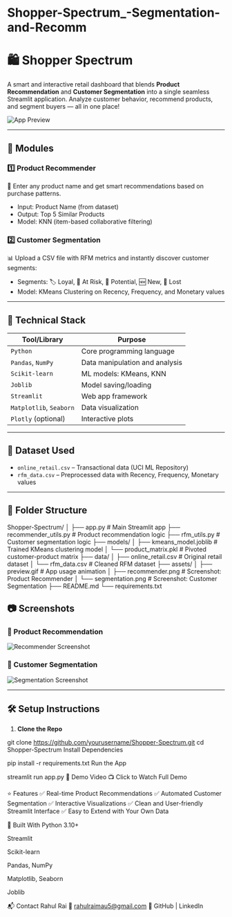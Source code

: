 ﻿# Shopper-Spectrum_-Segmentation-and-Recomm
# 🛍️ Shopper Spectrum

A smart and interactive retail dashboard that blends **Product Recommendation** and **Customer Segmentation** into a single seamless Streamlit application. Analyze customer behavior, recommend products, and segment buyers — all in one place!

![App Preview](assets/preview.gif)

---

## 📌 Modules

### 1️⃣ Product Recommender
🔎 Enter any product name and get smart recommendations based on purchase patterns.

- Input: Product Name (from dataset)
- Output: Top 5 Similar Products
- Model: KNN (item-based collaborative filtering)

### 2️⃣ Customer Segmentation
📊 Upload a CSV file with RFM metrics and instantly discover customer segments:

- Segments: 🏷️ Loyal, 🧊 At Risk, 🔄 Potential, 🆕 New, 💸 Lost
- Model: KMeans Clustering on Recency, Frequency, and Monetary values

---

## 🔧 Technical Stack

| Tool/Library        | Purpose                                  |
|---------------------|------------------------------------------|
| `Python`            | Core programming language                |
| `Pandas`, `NumPy`   | Data manipulation and analysis           |
| `Scikit-learn`      | ML models: KMeans, KNN                   |
| `Joblib`            | Model saving/loading                     |
| `Streamlit`         | Web app framework                        |
| `Matplotlib`, `Seaborn` | Data visualization                  |
| `Plotly` (optional) | Interactive plots                        |

---

## 📁 Dataset Used

- `online_retail.csv` – Transactional data (UCI ML Repository)
- `rfm_data.csv` – Preprocessed data with Recency, Frequency, Monetary values

---

## 📂 Folder Structure

Shopper-Spectrum/
│
├── app.py # Main Streamlit app
├── recommender_utils.py # Product recommendation logic
├── rfm_utils.py # Customer segmentation logic
├── models/
│ ├── kmeans_model.joblib # Trained KMeans clustering model
│ └── product_matrix.pkl # Pivoted customer-product matrix
├── data/
│ ├── online_retail.csv # Original retail dataset
│ └── rfm_data.csv # Cleaned RFM dataset
├── assets/
│ ├── preview.gif # App usage animation
│ ├── recommender.png # Screenshot: Product Recommender
│ └── segmentation.png # Screenshot: Customer Segmentation
├── README.md
└── requirements.txt



## 📷 Screenshots

### 🏪 Product Recommendation

![Recommender Screenshot](assets/recommender.png)

### 👥 Customer Segmentation

![Segmentation Screenshot](assets/segmentation.png)

---

## 🛠️ Setup Instructions

1. **Clone the Repo**

git clone https://github.com/yourusername/Shopper-Spectrum.git
cd Shopper-Spectrum
Install Dependencies


pip install -r requirements.txt
Run the App


streamlit run app.py
🚀 Demo Video
📺 Click to Watch Full Demo

⭐ Features
✅ Real-time Product Recommendations
✅ Automated Customer Segmentation
✅ Interactive Visualizations
✅ Clean and User-friendly Streamlit Interface
✅ Easy to Extend with Your Own Data

🤖 Built With
Python 3.10+

Streamlit

Scikit-learn

Pandas, NumPy

Matplotlib, Seaborn

Joblib

📬 Contact
Rahul Rai
📧 rahulraimau5@gmail.com
🔗 GitHub | LinkedIn


